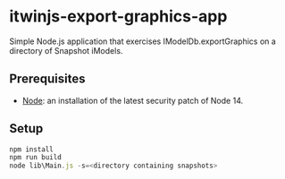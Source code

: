 # itwinjs-export-graphics-app

Simple Node.js application that exercises IModelDb.exportGraphics on a directory of Snapshot iModels.

## Prerequisites

- [Node](https://nodejs.org/en/): an installation of the latest security patch of Node 14.

## Setup

```ts
npm install
npm run build
node lib\Main.js -s=<directory containing snapshots>
```

